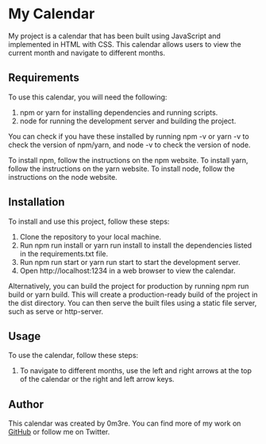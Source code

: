 # My Calendar

My project is a calendar that has been built using JavaScript and implemented in HTML with CSS. This calendar allows users to view the current month and navigate to different months.

## Requirements

To use this calendar, you will need the following:

1. npm or yarn for installing dependencies and running scripts.
2. node for running the development server and building the project.

You can check if you have these installed by running npm -v or yarn -v to check the version of npm/yarn, and node -v to check the version of node.

To install npm, follow the instructions on the npm website. To install yarn, follow the instructions on the yarn website. To install node, follow the instructions on the node website.


## Installation

To install and use this project, follow these steps:

1. Clone the repository to your local machine.
2. Run npm run install or yarn run install to install the dependencies listed in the requirements.txt file.
3. Run npm run start or yarn run start to start the development server.
4. Open http://localhost:1234 in a web browser to view the calendar.

Alternatively, you can build the project for production by running npm run build or yarn build. This will create a production-ready build of the project in the dist directory. You can then serve the built files using a static file server, such as serve or http-server.

## Usage

To use the calendar, follow these steps:

1. To navigate to different months, use the left and right arrows at the top of the calendar or the right and left arrow keys.

## Author

This calendar was created by 0m3re. You can find more of my work on [GitHub](https://github.com/0m3re) or follow me on Twitter.
